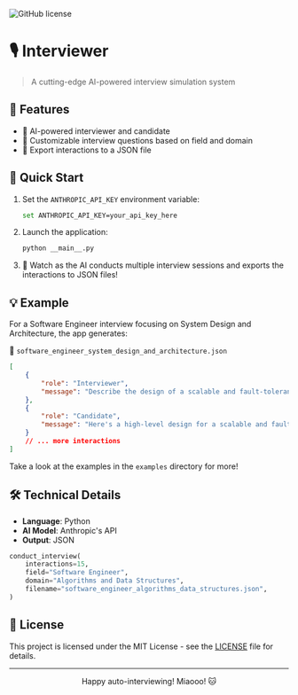 ![GitHub license](https://img.shields.io/badge/license-MIT-blue.svg)
# 🎙️ Interviewer

> A cutting-edge AI-powered interview simulation system


## 🌟 Features

-   🤖 AI-powered interviewer and candidate
-   🎯 Customizable interview questions based on field and domain
-   💾 Export interactions to a JSON file

## 🚀 Quick Start

1. Set the `ANTHROPIC_API_KEY` environment variable:

    ```sh
    set ANTHROPIC_API_KEY=your_api_key_here
    ```

2. Launch the application:

    ```sh
    python __main__.py
    ```

3. 🎉 Watch as the AI conducts multiple interview sessions and exports the interactions to JSON files!

## 💡 Example

For a Software Engineer interview focusing on System Design and Architecture, the app generates:

📄 `software_engineer_system_design_and_architecture.json`

```json
[
    {
        "role": "Interviewer",
        "message": "Describe the design of a scalable and fault-tolerant distributed system for a social media platform. Discuss the key components, their responsibilities, and how they interact to ensure high availability and performance."
    },
    {
        "role": "Candidate",
        "message": "Here's a high-level design for a scalable and fault-tolerant distributed system for a social media platform:\n\nKey components:\n1. Load Balancer: Distributes incoming requests across multiple application servers for optimal performance and fault tolerance. Uses algorithms like round-robin or least connections.\n\n2. Application Servers: Handle business logic, process requests, and generate responses. Stateless for easy scaling. Multiple servers deployed across different availability zones for high availability.\n\n3. Caching Layer: In-memory cache (like Redis) to store frequently accessed data. Reduces load on databases and improves response times. Distributed cache deployed in a cluster for scalability and fault tolerance.\n\n4. Database: Stores persistent data. Sharded and replicated for scalability and high availability. Master-slave replication for read-heavy workloads. Eventual consistency model for faster writes.\n\n5. Message Queue: Decouples components and enables asynchronous processing. Handles tasks like notifications, updates, and background jobs. Ensures reliable delivery and prevents data loss.\n\n6. Content Delivery Network (CDN): Caches static content (images, videos) closer to users. Reduces load on origin servers and improves loading speeds. Multiple edge locations worldwide for low latency.\n\nInteractions:\n- Requests hit the load balancer, which routes them to an available application server.\n- Application servers first check the cache for data. If not found, they query the database.\n- Writes are committed to the database and then updated in the cache.\n- Async tasks are published to the message queue for background processing.\n- Static content is served from the CDN, reducing load on application servers.\n\nThis design ensures high availability through redundancy, fault tolerance via multiple instances, and scalability by allowing components to scale independently based on load."
    }
    // ... more interactions
]
```

Take a look at the examples in the `examples` directory for more!

## 🛠️ Technical Details

-   **Language**: Python
-   **AI Model**: Anthropic's API
-   **Output**: JSON

```python
conduct_interview(
    interactions=15,
    field="Software Engineer",
    domain="Algorithms and Data Structures",
    filename="software_engineer_algorithms_data_structures.json",
)
```

## 📜 License

This project is licensed under the MIT License - see the [LICENSE](LICENSE) file for details.

---

<p align="center">
  Happy auto-interviewing! Miaooo! 🐱
</p>
